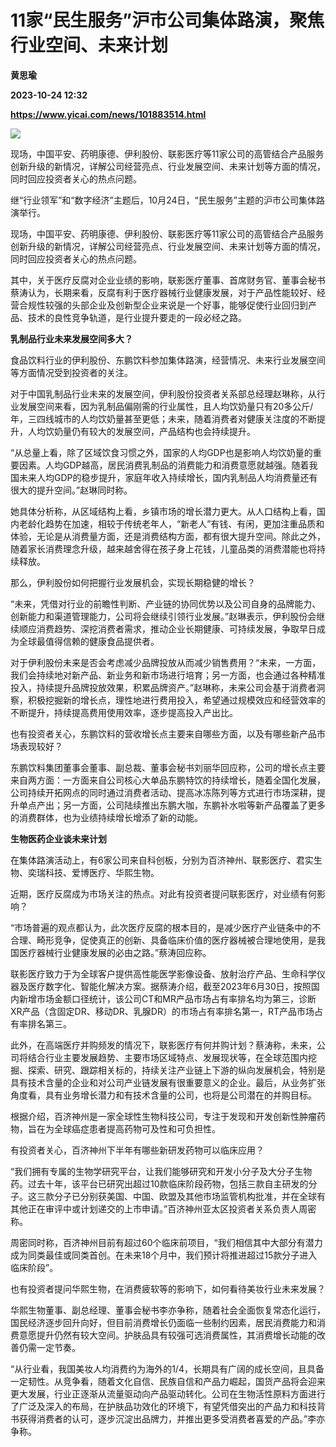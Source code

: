 # 11家“民生服务”沪市公司集体路演，聚焦行业空间、未来计划
**黄思瑜**

**2023-10-24 12:32**

**https://www.yicai.com/news/101883514.html**

![](https://imgcdn.yicai.com/uppics/slides/2023/10/28745058fc5866314fb59f20a4ea7cf5.jpg)

现场，中国平安、药明康德、伊利股份、联影医疗等11家公司的高管结合产品服务创新升级的新情况，详解公司经营亮点、行业发展空间、未来计划等方面的情况，同时回应投资者关心的热点问题。

继“行业领军”和“数字经济”主题后，10月24日，“民生服务”主题的沪市公司集体路演举行。

现场，中国平安、药明康德、伊利股份、联影医疗等11家公司的高管结合产品服务创新升级的新情况，详解公司经营亮点、行业发展空间、未来计划等方面的情况，同时回应投资者关心的热点问题。

其中，关于医疗反腐对企业业绩的影响，联影医疗董事、首席财务官、董事会秘书蔡涛认为，长期来看，反腐有利于医疗器械行业健康发展，对于产品性能较好、经营合规性较强的头部企业及创新型企业来说是一个好事，能够促使行业回归到产品、技术的良性竞争轨道，是行业提升要走的一段必经之路。

**乳制品行业未来发展空间多大？**

食品饮料行业的伊利股份、东鹏饮料参加集体路演，经营情况、未来行业发展空间等方面情况受到投资者的关注。

对于中国乳制品行业未来的发展空间，伊利股份投资者关系部总经理赵琳称，从行业发展空间来看，因为乳制品偏刚需的行业属性，且人均饮奶量只有20多公斤/年，三四线城市的人均饮奶量甚至更低；未来，随着消费者对健康关注度的不断提升，人均饮奶量仍有较大的发展空间，产品结构也会持续提升。

“从总量上看，除了区域饮食习惯之外，国家的人均GDP也是影响人均饮奶量的重要因素。人均GDP越高，居民消费乳制品的消费能力和消费意愿就越强。随着我国未来人均GDP的稳步提升，家庭年收入持续增长，国内乳制品人均消费量还有很大的提升空间。”赵琳同时称。

她具体分析称，从区域结构上看，乡镇市场的增长潜力更大。从人口结构上看，国内老龄化趋势在加速，相较于传统老年人，“新老人”有钱、有闲，更加注重品质和体验，无论是从消费量方面，还是消费结构方面，都有很大提升空间。除此之外，随着家长消费理念升级，越来越舍得在孩子身上花钱，儿童品类的消费潜能也将持续释放。

那么，伊利股份如何把握行业发展机会，实现长期稳健的增长？

“未来，凭借对行业的前瞻性判断、产业链的协同优势以及公司自身的品牌能力、创新能力和渠道管理能力，公司将会继续引领行业发展。”赵琳表示，伊利股份会继续顺应消费趋势、深挖消费者需求，推动企业长期健康、可持续发展，争取早日成为全球最值得信赖的健康食品提供者。

对于伊利股份未来是否会考虑减少品牌投放从而减少销售费用？“未来，一方面，我们会持续地对新产品、新业务和新市场进行培育；另一方面，也会通过各种精准投入，持续提升品牌投放效果，积累品牌资产。”赵琳称，未来公司会基于消费者洞察，积极挖掘新的增长点，理性地进行费用投入，希望通过规模效应和经营效率的不断提升，持续提高费用使用效率，逐步提高投入产出比。

也有投资者关心，东鹏饮料的营收增长点主要来自哪些方面，以及有哪些新产品市场表现较好？

东鹏饮料集团董事会董事、副总裁、董事会秘书刘丽华回应称，公司的增长点主要来自两方面：一方面来自公司核心大单品东鹏特饮的持续增长，随着全国化发展，公司持续开拓网点的同时通过消费者活动、提高冰冻陈列等方式进行市场深耕，提升单点产出；另一方面，公司陆续推出东鹏大咖，东鹏补水啦等新产品覆盖了更多的消费群体，也为业绩持续增长增添了新的动能。

**生物医药企业谈未来计划**

在集体路演活动上，有6家公司来自科创板，分别为百济神州、联影医疗、君实生物、奕瑞科技、爱博医疗、华熙生物。

近期，医疗反腐成为市场关注的热点。对此有投资者提问联影医疗，对业绩有何影响？

“市场普遍的观点都认为，此次医疗反腐的根本目的，是减少医疗产业链条中的不合理、畸形竞争，促使真正的创新、具备临床价值的医疗器械被合理地使用，是我国医疗器械行业健康发展的必由之路。”蔡涛回应称。

联影医疗致力于为全球客户提供高性能医学影像设备、放射治疗产品、生命科学仪器及医疗数字化、智能化解决方案。据蔡涛介绍，截至2023年6月30日，按照国内新增市场金额口径统计，该公司CT和MR产品市场占有率排名均为第三，诊断XR产品（含固定DR、移动DR、乳腺DR）的市场占有率排名第一，RT产品市场占有率排名第三。

此外，在高端医疗并购频发的情况下，联影医疗有何并购计划？蔡涛称，未来，公司将结合行业主要发展趋势、主要市场区域特点、发展现状等，在全球范围内挖掘、探索、研究、跟踪相关标的，持续关注产业链上下游的纵向发展机会，特别是具有技术含量的企业和对公司产业链发展有很重要意义的企业。最后，从业务扩张角度看，具有业务增长潜力和有技术含量的公司，也将是公司潜在的并购目标。

根据介绍，百济神州是一家全球性生物科技公司，专注于发现和开发创新性肿瘤药物，旨在为全球癌症患者提高药物可及性和可负担性。

有投资者关心，百济神州下半年有哪些新研发药物可以临床应用？

“我们拥有专属的生物学研究平台，让我们能够研究和开发小分子及大分子生物药。过去十年，该平台已研究出超过10款临床阶段药物，包括三款自主研发的分子。这三款分子已分别获美国、中国、欧盟及其他市场监管机构批准，并在全球有其他正在审评中或计划递交的上市申请。”百济神州亚太区投资者关系负责人周密称。

周密同时称，百济神州目前有超过60个临床前项目，“我们相信其中大部分有潜力成为同类最佳或同类首创。在未来18个月中，我们预计将推进超过15款分子进入临床阶段”。

也有投资者提问华熙生物，在消费疲软等的影响下，如何看待美妆行业未来发展？

华熙生物董事、副总经理、董事会秘书李亦争称，随着社会全面恢复常态化运行，国民经济逐步回升向好，但目前消费增长仍面临一些制约因素，居民消费能力和消费意愿提升仍然有较大空间。护肤品具有较强可选消费属性，其消费增长动能的改善仍需一定节奏。

“从行业看，我国美妆人均消费约为海外的1/4，长期具有广阔的成长空间，且具备一定韧性。从竞争看，随着文化自信、民族自信和产品力崛起，国货产品将会迎来更大发展，行业正逐渐从流量驱动向产品驱动转化。公司在生物活性原料方面进行了广泛及深入的布局，在护肤品功效化的环境下，有望凭借突出的产品力和科技背书获得消费者的认可，逐步沉淀出品牌力，并推出更多受消费者喜爱的产品。”李亦争称。